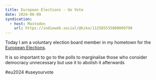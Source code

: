 ```yaml
---
title: European Elections - Go Vote
date: 2024-06-09
syndication:
  - host: Mastodon
    url: https://indieweb.social/@kiko/112585535800009790
---
```

Today I am a voluntary election board member in my hometown for the [European Elections](https://elections.europa.eu/).

It is so important to go to the polls to marginalise those who consider democracy unnecessary but use it to abolish it afterwards

#eu2024 #useyourvote
